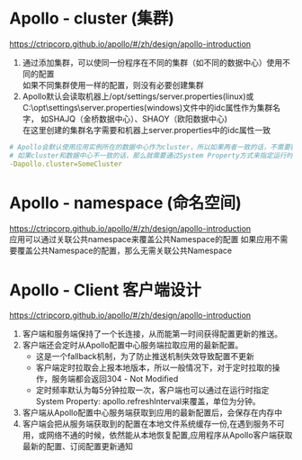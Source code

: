 # Apollo - cluster (集群)
https://ctripcorp.github.io/apollo/#/zh/design/apollo-introduction  

1. 通过添加集群，可以使同一份程序在不同的集群（如不同的数据中心）使用不同的配置  
如果不同集群使用一样的配置，则没有必要创建集群  
2. Apollo默认会读取机器上/opt/settings/server.properties(linux)或C:\opt\settings\server.properties(windows)文件中的idc属性作为集群名字， 如SHAJQ（金桥数据中心）、SHAOY（欧阳数据中心)  
在这里创建的集群名字需要和机器上server.properties中的idc属性一致  

```yml
# Apollo会默认使用应用实例所在的数据中心作为cluster，所以如果两者一致的话，不需要额外配置。
# 如果cluster和数据中心不一致的话，那么就需要通过System Property方式来指定运行时cluster：
-Dapollo.cluster=SomeCluster
```

# Apollo - namespace (命名空间)
https://ctripcorp.github.io/apollo/#/zh/design/apollo-introduction  
应用可以通过关联公共namespace来覆盖公共Namespace的配置
如果应用不需要覆盖公共Namespace的配置，那么无需关联公共Namespace

# Apollo - Client 客户端设计
https://ctripcorp.github.io/apollo/#/zh/design/apollo-introduction  

1. 客户端和服务端保持了一个长连接，从而能第一时间获得配置更新的推送。
2. 客户端还会定时从Apollo配置中心服务端拉取应用的最新配置。
    * 这是一个fallback机制，为了防止推送机制失效导致配置不更新
    * 客户端定时拉取会上报本地版本，所以一般情况下，对于定时拉取的操作，服务端都会返回304 - Not Modified
    * 定时频率默认为每5分钟拉取一次，客户端也可以通过在运行时指定System Property: apollo.refreshInterval来覆盖，单位为分钟。
3. 客户端从Apollo配置中心服务端获取到应用的最新配置后，会保存在内存中
4. 客户端会把从服务端获取到的配置在本地文件系统缓存一份,在遇到服务不可用，或网络不通的时候，依然能从本地恢复配置,应用程序从Apollo客户端获取最新的配置、订阅配置更新通知
